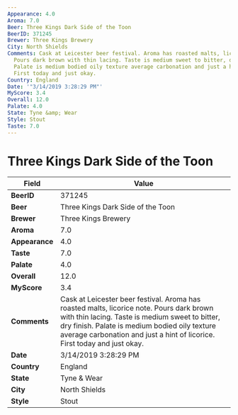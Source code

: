 ```yaml
---
Appearance: 4.0
Aroma: 7.0
Beer: Three Kings Dark Side of the Toon
BeerID: 371245
Brewer: Three Kings Brewery
City: North Shields
Comments: Cask at Leicester beer festival. Aroma has roasted malts, licorice note.
  Pours dark brown with thin lacing. Taste is medium sweet to bitter, dry finish.
  Palate is medium bodied oily texture average carbonation and just a hint of licorice.
  First today and just okay.
Country: England
Date: '"3/14/2019 3:28:29 PM"'
MyScore: 3.4
Overall: 12.0
Palate: 4.0
State: Tyne &amp; Wear
Style: Stout
Taste: 7.0
---
```


# Three Kings Dark Side of the Toon

| Field         | Value |
|---------------|-------|
| **BeerID** | 371245 |
| **Beer** | Three Kings Dark Side of the Toon |
| **Brewer** | Three Kings Brewery |
| **Aroma** | 7.0 |
| **Appearance** | 4.0 |
| **Taste** | 7.0 |
| **Palate** | 4.0 |
| **Overall** | 12.0 |
| **MyScore** | 3.4 |
| **Comments** | Cask at Leicester beer festival. Aroma has roasted malts, licorice note. Pours dark brown with thin lacing. Taste is medium sweet to bitter, dry finish. Palate is medium bodied oily texture average carbonation and just a hint of licorice. First today and just okay. |
| **Date** | 3/14/2019 3:28:29 PM |
| **Country** | England |
| **State** | Tyne &amp; Wear |
| **City** | North Shields |
| **Style** | Stout |
